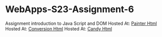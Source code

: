 
# WebApps-S23-Assignment-6
Assignment introduction to Java Script and DOM
Hosted At: [Painter Html](https://44-563-web-apps-s23.github.io/44563-webapps-s23-assignment6-SwarupaJinne/painter.html)
Hosted At: [Conversion Html](https://44-563-web-apps-s23.github.io/44563-webapps-s23-assignment6-SwarupaJinne/conversions.html)
Hosted At: [Candy Html](https://44-563-web-apps-s23.github.io/44563-webapps-s23-assignment6-SwarupaJinne/candy.html)

